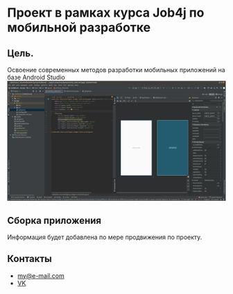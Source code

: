 # Проект в рамках курса Job4j по мобильной разработке

## Цель. 
Освоение современных методов разработки мобильных приложений на базе Android Studio
![ScreenShot](images/androidstudio.png)

## Сборка приложения
Информация будет добавлена по мере продвижения по проекту.

## Контакты
* my@e-mail.com
* [VK](https://vk.com/)
